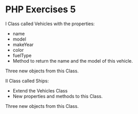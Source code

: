 # PHP Exercises 5

I Class called Vehicles with the properties:
- name
- model
- makeYear
- color
- fuelType
- Method to return the name and the model of this vehicle. 

Three new objects from this Class. 

II Class called Ships:
- Extend the Vehicles Class
- New properties and methods to this Class.

Three new objects from this Class. 
